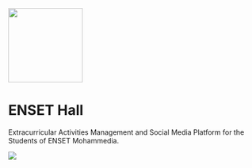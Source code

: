 <img src="https://s6.imgcdn.dev/SH7sM.png" width="150">

<h1>ENSET Hall</h1>
<p>
	Extracurricular Activities Management and Social Media Platform for the Students of ENSET Mohammedia.
</p>
<a href="https://wonderful-smoke-005f7c503.3.azurestaticapps.net" target="_blank">
	<img src="https://img.shields.io/static/v1?label=&message=Production&color=informational&style=for-the-badge&logo=azurepipelines" />
</a>

